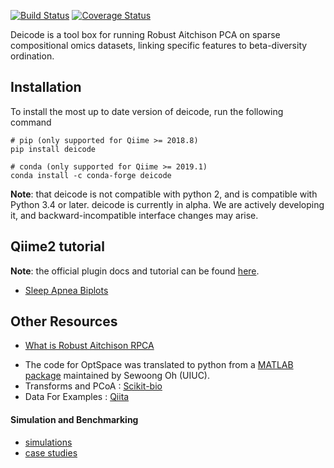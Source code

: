 [![Build Status](https://travis-ci.org/biocore/DEICODE.svg?branch=master)](https://travis-ci.org/biocore/DEICODE)
[![Coverage Status](https://coveralls.io/repos/github/biocore/DEICODE/badge.svg?branch=master)](https://coveralls.io/github/biocore/DEICODE?branch=master)

Deicode is a tool box for running Robust Aitchison PCA on sparse compositional omics datasets, linking specific features to beta-diversity ordination. 

## Installation

To install the most up to date version of deicode, run the following command

    # pip (only supported for Qiime >= 2018.8)
    pip install deicode

    # conda (only supported for Qiime >= 2019.1)
    conda install -c conda-forge deicode 

**Note**: that deicode is not compatible with python 2, and is compatible with Python 3.4 or later. deicode is currently in alpha. We are actively developing it, and backward-incompatible interface changes may arise.

## Qiime2 tutorial

**Note**: the official plugin docs and tutorial can be found [here](https://library.qiime2.org/plugins/q2-deicode).

* [Sleep Apnea Biplots](https://github.com/biocore/DEICODE/blob/master/ipynb/sleep_apnea/SleepApnea-qiime2-tutorial.md)

## Other Resources

* [What is Robust Aitchison RPCA](https://github.com/biocore/DEICODE/blob/master/ipynb/introduction.ipynb)

- The code for OptSpace was translated to python from a [MATLAB package](http://swoh.web.engr.illinois.edu/software/optspace/code.html) maintained by Sewoong Oh (UIUC).
- Transforms and PCoA : [Scikit-bio](https://github.com/biocore/scikit-bio)
- Data For Examples : [Qiita](https://qiita.ucsd.edu/)

#### Simulation and Benchmarking

* [simulations](https://github.com/biocore/DEICODE/tree/master/benchmarking/simulations)
* [case studies](https://github.com/biocore/DEICODE/tree/master/benchmarking/case_studies)

